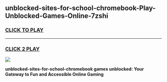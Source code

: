 
## unblocked-sites-for-school-chromebook-Play-Unblocked-Games-Online-7zshi
<h3>
<a href="https://premium76.site?title=unblocked-sites-for-school-chromebook&ref=25A">CLICK TO PLAY</a></h3>
<hr>

<h3>
<a href="https://premium76.site?title=unblocked-sites-for-school-chromebook&ref=25A">CLICK 2 PLAY</a>
  
</h3>

<a href="https://premium76.site?title=unblocked-sites-for-school-chromebook&ref=25A"><img src="https://clearcache.store/games.png"></a>


**unblocked-sites-for-school-chromebook games unblocked: Your Gateway to Fun and Accessible Online Gaming**
